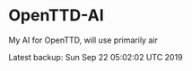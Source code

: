 # OpenTTD-AI
My AI for OpenTTD, will use primarily air

Latest backup: Sun Sep 22 05:02:02 UTC 2019
